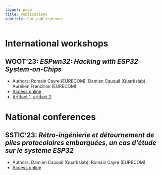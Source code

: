 ```yaml
---
layout: page
title: Publications
subtitle: Our publications
---
```


# International workshops

## WOOT’23: _ESPwn32: Hacking with ESP32 System-on-Chips_

- Authors: Romain Cayre (EURECOM), Damien Cauquil (Quarkslab), Aurélien Francillon (EURECOM)
- [Access online](https://files.inria.fr/superviz/assets/pdf/ESP32_WOOT.pdf)
- [Artifact 1](https://github.com/RCayre/woot2023_espwn32_artifacts/), [artifact 2](https://github.com/virtualabs/hackwatch/)

# National conferences

## SSTIC’23: _Rétro-ingénierie et détournement de piles protocolaires embarquées, un cas d'étude sur le système ESP32_

- Authors: Damien Cauquil (Quarkslab), Romain Cayre (EURECOM)
- [Access online](https://files.inria.fr/superviz/assets/pdf/ESP32_SSTIC.pdf)

